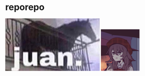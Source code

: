 # reporepo
![alt text](https://github.com/ZannEga/reporepo/blob/main/download.jpg)
![alt text](https://github.com/ZannEga/reporepo/blob/main/Asset%201-100.jpg)
